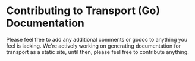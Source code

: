 # Contributing to Transport (Go) Documentation

Please feel free to add any additional comments or godoc to anything you feel is lacking. We're actively working on
generating documentation for transport as a static site, until then, please feel free to contribute anything.